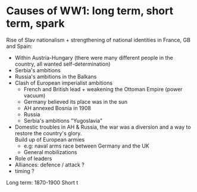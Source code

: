 
# Causes of WW1: long term, short term, spark

Rise of Slav nationalism + strengthening of national identities in France, GB and Spain:

* Within Austria-Hungary (there were many different people in the country, all wanted self-determination)
* Serbia's ambitions
* Russia's ambitions in the Balkans
* Clash of European imperialist ambitions 
	* French and British lead + weakening the Ottoman Empire (power vacuum)
	* Germany believed its place was in the sun
	* AH annexed Bosnia in 1908 
	* Russia
	* Serbia's ambitions "Yugoslavia"
* Domestic troubles in AH & Russia, the war was a diversion and a way to restore the country's glory.  
Build up of European armies 
	* e.g: naval arms race between Germany and the UK
	* General mobilizations
* Role of leaders
* Alliances: defence / attack ?
* timing ?

Long term: 1870-1900
Short t





<!--stackedit_data:
eyJoaXN0b3J5IjpbLTE1NjEyNTI2ODksOTYyOTA0NDk5XX0=
-->